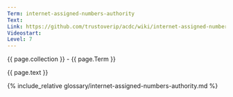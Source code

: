 ```yaml
---
Term: internet-assigned-numbers-authority
Text: 
Link: https://github.com/trustoverip/acdc/wiki/internet-assigned-numbers-authority.md
Videostart: 
Level: 7
---
```


{{ page.collection }} - {{ page.Term }}

   {{ page.text }}

{% include_relative glossary/internet-assigned-numbers-authority.md %}
